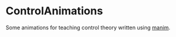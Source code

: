 # ControlAnimations
Some animations for teaching control theory written using [manim](https://github.com/3b1b/manim).
